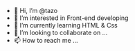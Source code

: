 - 👋 Hi, I’m @tazo
- 👀 I’m interested in Front-end developing
- 🌱 I’m currently learning HTML & Css
- 💞️ I’m looking to collaborate on ...
- 📫 How to reach me ...

<!---
tazoCode/tazoCode is a ✨ special ✨ repository because its `README.md` (this file) appears on your GitHub profile.
You can click the Preview link to take a look at your changes.
--->
